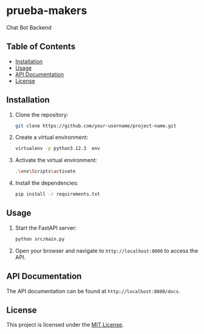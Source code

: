# prueba-makers
 Chat Bot Backend

## Table of Contents

- [Installation](#installation)
- [Usage](#usage)
- [API Documentation](#api-documentation)
- [License](#license)

## Installation

1. Clone the repository:

    ```bash
    git clone https://github.com/your-username/project-name.git
    ```

2. Create a virtual environment:

    ```bash
    virtualenv -p python3.12.3  env
    ```

3. Activate the virtual environment:

    ```bash
    .\env\Scripts\activate
    ```

4. Install the dependencies:

    ```bash
    pip install -r requirements.txt
    ```

## Usage

1. Start the FastAPI server:

    ```bash
    python src/main.py
    ```

2. Open your browser and navigate to `http://localhost:8000` to access the API.

## API Documentation

The API documentation can be found at `http://localhost:8000/docs`.

## License

This project is licensed under the [MIT License](LICENSE).